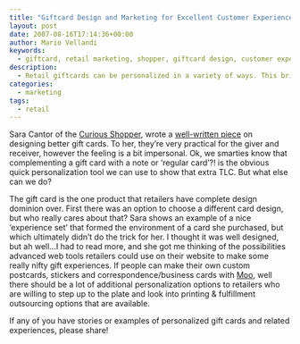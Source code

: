 ```yaml
---
title: "Giftcard Design and Marketing for Excellent Customer Experiences"
layout: post
date: 2007-08-16T17:14:36+00:00
author: Mario Vellandi
keywords:
  - giftcard, retail marketing, shopper, giftcard design, customer experience, giftcard packaging
description:
  - Retail giftcards can be personalized in a variety of ways. This brief article looks at the industry and latest developments
categories:
  - marketing
tags:
  - retail
---
```

Sara Cantor of the [Curious Shopper](http://curiousshopper.blogspot.com/ "Sara Cantor's blog"), wrote a [well-written piece](http://curiousshopper.blogspot.com/2007/08/solving-better-problem.html "article on retail gift cards and personalization") on designing better gift cards. To her, they&#8217;re very practical for the giver and receiver, however the feeling is a bit impersonal. Ok, we smarties know that complementing a gift card with a note or &#8216;regular card&#8217;?! is the obvious quick personalization tool we can use to show that extra TLC. But what else can we do?

The gift card is the one product that retailers have complete design dominion over. First there was an option to choose a different card design, but who really cares about that? Sara shows an example of a nice &#8216;experience set&#8217; that formed the environment of a card she purchased, but which ultimately didn&#8217;t do the trick for her. I thought it was well designed, but ah well&#8230;I had to read more, and she got me thinking of the possibilities advanced web tools retailers could use on their website to make some really nifty gift experiences. If people can make their own custom postcards, stickers and correspondence/business cards with [Moo](http://www.moo.com/ "Moo photo and business cards website"), well there should be a lot of additional personalization options to retailers who are willing to step up to the plate and look into printing & fulfillment outsourcing options that are available.

If any of you have stories or examples of personalized gift cards and related experiences, please share!
